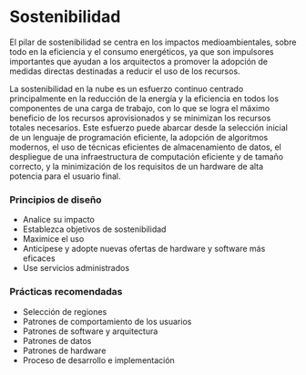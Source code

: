 # Sostenibilidad

El pilar de sostenibilidad se centra en los impactos medioambientales, sobre todo en la eficiencia y el consumo energéticos, ya que son impulsores importantes que ayudan a los arquitectos a promover la adopción de medidas directas destinadas a reducir el uso de los recursos.

La sostenibilidad en la nube es un esfuerzo continuo centrado principalmente en la reducción de la energía y la eficiencia en todos los componentes de una carga de trabajo, con lo que se logra el máximo beneficio de los recursos aprovisionados y se minimizan los recursos totales necesarios. Este esfuerzo puede abarcar desde la selección inicial de un lenguaje de programación eficiente, la adopción de algoritmos modernos, el uso de técnicas eficientes de almacenamiento de datos, el despliegue de una infraestructura de computación eficiente y de tamaño correcto, y la minimización de los requisitos de un hardware de alta potencia para el usuario final.

### **Principios de diseño**

- Analice su impacto
- Establezca objetivos de sostenibilidad
- Maximice el uso
- Anticípese y adopte nuevas ofertas de hardware y software más eficaces
- Use servicios administrados

### **Prácticas recomendadas**

- Selección de regiones
- Patrones de comportamiento de los usuarios
- Patrones de software y arquitectura
- Patrones de datos
- Patrones de hardware
- Proceso de desarrollo e implementación